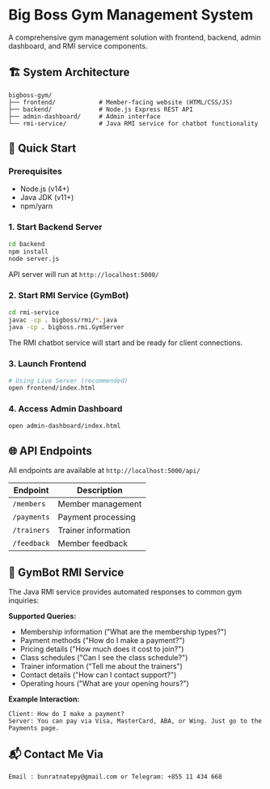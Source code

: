
# Big Boss Gym Management System

A comprehensive gym management solution with frontend, backend, admin dashboard, and RMI service components.

## 🏗 System Architecture

```
bigboss-gym/
├── frontend/            # Member-facing website (HTML/CSS/JS)
├── backend/             # Node.js Express REST API
├── admin-dashboard/     # Admin interface
└── rmi-service/         # Java RMI service for chatbot functionality
```

## 🚀 Quick Start

### Prerequisites
- Node.js (v14+)
- Java JDK (v11+)
- npm/yarn

### 1. Start Backend Server
```bash
cd backend
npm install
node server.js
```
API server will run at `http://localhost:5000/`

### 2. Start RMI Service (GymBot)
```bash
cd rmi-service
javac -cp . bigboss/rmi/*.java
java -cp . bigboss.rmi.GymServer
```
The RMI chatbot service will start and be ready for client connections.

### 3. Launch Frontend
```bash
# Using Live Server (recommended)
open frontend/index.html
```

### 4. Access Admin Dashboard
```bash
open admin-dashboard/index.html
```

## 🌐 API Endpoints
All endpoints are available at `http://localhost:5000/api/`

| Endpoint       | Description                |
|----------------|----------------------------|
| `/members`     | Member management          |
| `/payments`    | Payment processing         |
| `/trainers`    | Trainer information        |
| `/feedback`    | Member feedback            |

## 🤖 GymBot RMI Service
The Java RMI service provides automated responses to common gym inquiries:

**Supported Queries:**
- Membership information ("What are the membership types?")
- Payment methods ("How do I make a payment?")
- Pricing details ("How much does it cost to join?")
- Class schedules ("Can I see the class schedule?")
- Trainer information ("Tell me about the trainers")
- Contact details ("How can I contact support?")
- Operating hours ("What are your opening hours?")

**Example Interaction:**
```
Client: How do I make a payment?
Server: You can pay via Visa, MasterCard, ABA, or Wing. Just go to the Payments page.
```


## 📬 Contact Me Via
```
Email : bunratnatepy@gmail.com or Telegram: +855 11 434 668
```
